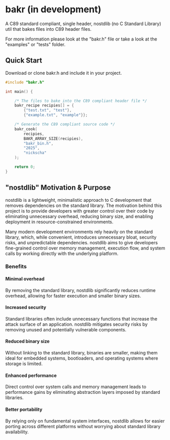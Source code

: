# bakr (in development)
A C89 standard compliant, single header, nostdlib (no C Standard Library) util that bakes files into C89 header files.

For more information please look at the "bakr.h" file or take a look at the "examples" or "tests" folder.

## Quick Start

Download or clone bakr.h and include it in your project.

```C
#include "bakr.h"

int main() {

    /* The files to bake into the C89 compliant header file */
    bakr_recipe recipies[] = {
        {"test.txt", "test"},
        {"example.txt", "example"}};

    /* Generate the C89 compliant source code */
    bakr_cook(
        recipies, 
        BAKR_ARRAY_SIZE(recipies), 
        "bakr_bin.h", 
        "2025", 
        "nickscha"
    );

    return 0;
}
```

## "nostdlib" Motivation & Purpose

nostdlib is a lightweight, minimalistic approach to C development that removes dependencies on the standard library. The motivation behind this project is to provide developers with greater control over their code by eliminating unnecessary overhead, reducing binary size, and enabling deployment in resource-constrained environments.

Many modern development environments rely heavily on the standard library, which, while convenient, introduces unnecessary bloat, security risks, and unpredictable dependencies. nostdlib aims to give developers fine-grained control over memory management, execution flow, and system calls by working directly with the underlying platform.

### Benefits

#### Minimal overhead
By removing the standard library, nostdlib significantly reduces runtime overhead, allowing for faster execution and smaller binary sizes.

#### Increased security
Standard libraries often include unnecessary functions that increase the attack surface of an application. nostdlib mitigates security risks by removing unused and potentially vulnerable components.

#### Reduced binary size
Without linking to the standard library, binaries are smaller, making them ideal for embedded systems, bootloaders, and operating systems where storage is limited.

#### Enhanced performance
Direct control over system calls and memory management leads to performance gains by eliminating abstraction layers imposed by standard libraries.

#### Better portability
By relying only on fundamental system interfaces, nostdlib allows for easier porting across different platforms without worrying about standard library availability.
